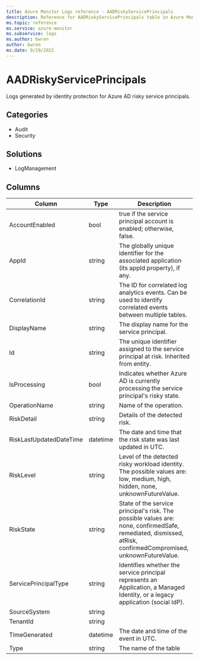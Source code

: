 ```yaml
---
title: Azure Monitor Logs reference - AADRiskyServicePrincipals
description: Reference for AADRiskyServicePrincipals table in Azure Monitor Logs.
ms.topic: reference
ms.service: azure-monitor
ms.subservice: logs
ms.author: bwren
author: bwren
ms.date: 9/29/2022
---
```


# AADRiskyServicePrincipals

 Logs generated by identity protection for Azure AD risky service principals.

## Categories

- Audit
- Security
## Solutions

- LogManagement




## Columns

| Column | Type | Description |
| --- | --- | --- |
| AccountEnabled | bool | true if the service principal account is enabled; otherwise, false. |
| AppId | string | The globally unique identifier for the associated application (its appId property), if any. |
| CorrelationId | string | The ID for correlated log analytics events. Can be used to identify correlated events between multiple tables. |
| DisplayName | string | The display name for the service principal. |
| Id | string | The unique identifier assigned to the service principal at risk. Inherited from entity. |
| IsProcessing | bool | Indicates whether Azure AD is currently processing the service principal's risky state. |
| OperationName | string | Name of the operation. |
| RiskDetail | string | Details of the detected risk. |
| RiskLastUpdatedDateTime | datetime | The date and time that the risk state was last updated in UTC. |
| RiskLevel | string | Level of the detected risky workload identity. The possible values are: low, medium, high, hidden, none, unknownFutureValue. |
| RiskState | string | State of the service principal's risk. The possible values are: none, confirmedSafe, remediated, dismissed, atRisk, confirmedCompromised, unknownFutureValue. |
| ServicePrincipalType | string | Identifies whether the service principal represents an Application, a Managed Identity, or a legacy application (social IdP). |
| SourceSystem | string |  |
| TenantId | string |  |
| TimeGenerated | datetime | The date and time of the event in UTC. |
| Type | string | The name of the table |
